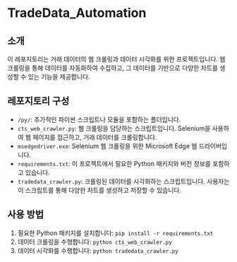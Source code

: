 # TradeData_Automation

## 소개
이 레포지토리는 거래 데이터의 웹 크롤링과 데이터 시각화를 위한 프로젝트입니다. 웹 크롤링을 통해 데이터를 자동화하여 수집하고, 그 데이터를 기반으로 다양한 차트를 생성할 수 있는 기능을 제공합니다.

## 레포지토리 구성
- `/py/`: 추가적인 파이썬 스크립트나 모듈을 포함하는 폴더입니다.
- `cts_web_crawler.py`: 웹 크롤링을 담당하는 스크립트입니다. Selenium을 사용하여 웹 페이지를 접근하고, 거래 데이터를 크롤링합니다.
- `msedgedriver.exe`: Selenium 웹 크롤링을 위한 Microsoft Edge 웹 드라이버입니다.
- `requirements.txt`: 이 프로젝트에서 필요한 Python 패키지와 버전 정보를 포함하고 있습니다.
- `tradedata_crawler.py`: 크롤링된 데이터를 시각화하는 스크립트입니다. 사용자는 이 스크립트를 통해 다양한 차트를 생성하고 저장할 수 있습니다.

## 사용 방법
1. 필요한 Python 패키지를 설치합니다: `pip install -r requirements.txt`
2. 데이터 크롤링을 수행합니다: `python cts_web_crawler.py`
3. 데이터 시각화를 수행합니다: `python tradedata_crawler.py`

